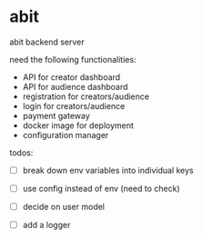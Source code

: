# abit
abit backend server

need the following functionalities:

- API for creator dashboard
- API for audience dashboard
- registration for creators/audience
- login for creators/audience
- payment gateway
- docker image for deployment
- configuration manager


todos:

- [ ] break down env variables into individual keys
- [ ] use config instead of env (need to check)
- [ ] decide on user model 
- [ ] add a logger


